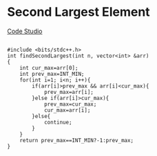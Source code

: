# Second Largest Element

[Code Studio](https://parikh.club/parikh_arrays_1)

~~~

#include <bits/stdc++.h> 
int findSecondLargest(int n, vector<int> &arr)
{
    int cur_max=arr[0];
    int prev_max=INT_MIN;
    for(int i=1; i<n; i++){
        if(arr[i]>prev_max && arr[i]<cur_max){
            prev_max=arr[i];
        }else if(arr[i]>cur_max){
            prev_max=cur_max;
            cur_max=arr[i];
        }else{
            continue;
        }
    }
    return prev_max==INT_MIN?-1:prev_max;
}

~~~
